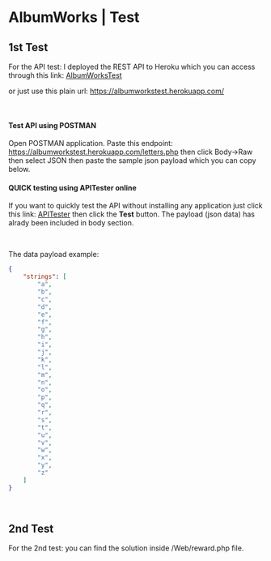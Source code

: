 # AlbumWorks | Test #

## 1st Test ##
For the API test: I deployed the REST API to Heroku which you can access through this link: [AlbumWorksTest](https://albumworkstest.herokuapp.com/)

or just use this plain url: https://albumworkstest.herokuapp.com/

<br>

#### Test API using POSTMAN ####
Open POSTMAN application. Paste this endpoint: https://albumworkstest.herokuapp.com/letters.php then click Body->Raw then
select JSON then paste the sample json payload which you can copy below.

#### QUICK testing using APITester online ####
If you want to quickly test the API without installing any application just click this link: [APITester](https://apitester.com/shared/checks/2150050adf2a46b48d9efb0958b4a1e8)
then click the **Test** button. The payload (json data) has alrady been included in  body section.

<br>

The data payload example:
```json
{
	"strings": [
		"a",
		"b",
		"c",
		"d",
		"e",
		"f",
		"g",
		"h",
		"i",
		"j",
		"k",
		"l",
		"m",
		"n",
		"o",
		"p",
		"q",
		"r",
		"s",
		"t",
		"u",
		"v",
		"w",
		"x",
		"y",
		"z"
	]
}
```

<br>

## 2nd Test ##
For the 2nd test: you can find the solution inside /Web/reward.php file.

<br>

